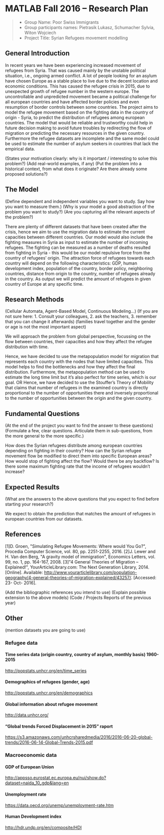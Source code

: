 # MATLAB Fall 2016 – Research Plan

> * Group Name: Poor Swiss Immigrants
> * Group participants names: Pietrasik Lukasz, Schumacher Sylvia, Witon Wojciech
> * Project Title: Syrian Refugees movement modelling

## General Introduction

In recent years we have been experiencing increased movement of refugees from Syria. That was caused mainly by the unstable political situation, i.e., ongoing armed conflict. A lot of people looking for an asylum have chosen Europe as a stable place to live due to the decent location and economic conditions.
This has caused the refugee crisis in 2015, due to unexpected growth of refugee number in the western europe. The uncontrollable and unpredicted movement became a political challenge for all european countries and have affected border policies and even resumption of border controls between some countries.
The project aims to model the refugee movement based on the fighting data in the country of origin - Syria, to predict the distribution of refugees among european countries. The model that would be reliable and trustworthy could help in future decision making to avoid future troubles by redirecting the flow of migration or predicting the necessary resources in the given country. Furthermore the refugee datasets are incomplete and the same model could be used to estimate the number of asylum seekers in countries that lack the empirical data.

(States your motivation clearly: why is it important / interesting to solve this problem?)
(Add real-world examples, if any)
(Put the problem into a historical context, from what does it originate? Are there already some proposed solutions?)

## The Model

(Define dependent and independent variables you want to study. Say how you want to measure them.)
(Why is your model a good abstraction of the problem you want to study?) (Are you capturing all the relevant aspects of the problem?)

There are plenty of different datasets that have been created after the crisis, hence we aim to use the migration data to estimate the current capacities between different countries. Our model would also include the fighting measures in Syria as input to estimate the number of incoming refugees.
The fighting can be measured as a number of deaths resulted from fighting in Syria - this would be our model repulsive force from the country of refugees’ origin. The attraction force of refugees towards each country will depend on the following characteristics: GDP, human development index, population of the country, border policy, neighboring countries, distance from origin to the country, number of refugees already in the country.
As output we will predict the amount of refugees in given country of Europe at any specific time.

## Research Methods

(Cellular Automata, Agent-Based Model, Continuous Modeling...) (If you are not sure here: 1. Consult your colleagues, 2. ask the teachers, 3. remember that you can change it afterwards)
(families travel together and the gender or age is not the most important aspect)

We will approach the problem from global perspective, focussing on the flow between countries, their capacities and how they affect the refugee distribution with time.

Hence, we have decided to use the metapopulation model for migration that represents each country with the nodes that have limited capacities. This model helps to find the bottlenecks and how they affect the final distribution. Furthermore, the metapopulation method can be used to estimate the long time limit but it’s also perfect for time series, which is our goal.
OR
Hence, we have decided to use the Stouffer’s Theory of Mobility that claims that number of refugees in the examined country is directly proportional to the number of opportunities there and inversely proportional to the number of opportunities between the origin and the given country.


## Fundamental Questions

(At the end of the project you want to find the answer to these questions)
(Formulate a few, clear questions. Articulate them in sub-questions, from the more general to the more specific.)

How does the Syrian refugees distribute among european countries depending on fighting in their country?
How can the Syrian refugee movement flow be modified to direct them into specific European areas?
How would stop of fighting affect the flow? Would there be any backflow?
Is there some maximum fighting rate that the income of refugees wouldn’t increase?


## Expected Results

(What are the answers to the above questions that you expect to find before starting your research?)

We expect to obtain the prediction that matches the amount of refugees in european countries from our datasets.



## References 

[1]D. Groen, "Simulating Refugee Movements: Where would You Go?", Procedia Computer Science, vol. 80, pp. 2251-2255, 2016.
[2]J. Lewer and H. Van den Berg, "A gravity model of immigration", Economics Letters, vol. 99, no. 1, pp. 164-167, 2008.
[3]"4 General Theories of Migration – Explained!", YourArticleLibrary.com: The Next Generation Library, 2014. [Online]. Available: http://www.yourarticlelibrary.com/population-geography/4-general-theories-of-migration-explained/43257/. [Accessed: 23- Oct- 2016].

(Add the bibliographic references you intend to use)
(Explain possible extension to the above models)
(Code / Projects Reports of the previous year)

## Other

(mention datasets you are going to use)

### Refugee data
#### Time series data (origin country, country of asylum, monthly basis) 1960-2015
http://popstats.unhcr.org/en/time_series

#### Demographics of refugees (gender, age)
http://popstats.unhcr.org/en/demographics

#### Global information about refugee movement
http://data.unhcr.org/

#### “Global trends Forced Displacement in 2015” raport
https://s3.amazonaws.com/unhcrsharedmedia/2016/2016-06-20-global-trends/2016-06-14-Global-Trends-2015.pdf 

### Macroeconomic data
#### GDP of European Union
http://appsso.eurostat.ec.europa.eu/nui/show.do?dataset=naida_10_gdp&lang=en

#### Unemployment rate
https://data.oecd.org/unemp/unemployment-rate.htm

#### Human Development index
http://hdr.undp.org/en/composite/HDI
